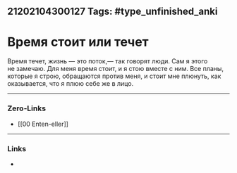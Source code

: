 21202104300127
Tags: #type_unfinished_anki 
---
# Время стоит или течет

Время течет, жизнь — это поток,— так говорят люди. Сам я этого <br>не замечаю. Для меня время стоит, и я стою вместе с ним. Все планы, которые я строю, обращаются против меня, и стоит мне плюнуть, как оказывается, что я плюю себе же в лицо. 

---
### Zero-Links
- [[00 Enten-eller]]
---
### Links
-